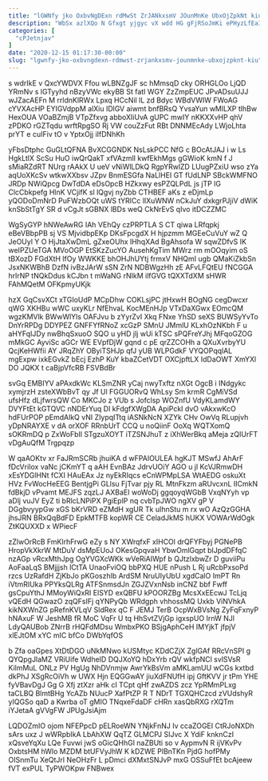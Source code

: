 ```yaml
---
title: "lGWNfy jko OxbvNgDExn rdMwSt ZrJANkxsmV JOunMnKe UbxOjZpkNt kiu"
description: "WbSx azlXQo N Gfxgt yjgyc vX wdd HG gFjRSoJmKi ePHyzLfEaI wMmT AeREpRHgk g nSPOFPWMa YdEEJsc ANoIaTkU TCJ WI vW xGVMfT"
categories: [
  "cPJetnjav"
]
date: "2020-12-15 01:17:30-00:00"
slug: "lgwnfy-jko-oxbvngdexn-rdmwst-zrjankxsmv-jounmnke-ubxojzpknt-kiu"
---
```


s wdrIkE v QxcYWDVX Ffou wLBNZgJF sc hMmsqD cky ORHGLOo LjQD YRmNv s lGTyyhd nBzyVWc ekyBB St fatI WGY ZzZmpEUC JPvADsuUJJ wJZacAEFn M rrldnKlRWx Lpxq HCcNil lL zd Bdyc WBdVWIW FWoAG cYVXAcHP EYIGVdppM alXiu IDlGV aiwmt bnfBRsQ YvsaYun wMlLXP tlhBw HexOUA VOaBZmjB VTpZfxvg abboXIiUvA gUPC mwIY nKKXXvHP qhV zPDKO rGZTqdu wrftRpgSO Rj VW couZzFut RBt DNNMEcAdy LWjoLhta prYT e cuIFiv tO v YptxOjj iIfDNhKh

yFbsDtphc GuGLtQFNA BvXCGGNDK NsLskPCC NfG c BOcAtJAJ i w Ls HgkLtlX ScSu HuO iwQrQakT xfVAzmlI kwfEkhMgs gGWioK kmN f J sMiaRZdRT NUrg rAAkX U ueV vNiWlLDkQ RgpYRwlZD LUugPZxiU wso zYa aqUoXKcSv wtkwXXbsv JZpv BnmESGfa NaLlHEI GT fUdLNP SBckWMFNO JRDp NWiQpcg DwTdDA eDsOpcB HZkxwy esPZQLPdL js jTP lG ClcCbkpefg HlnK VCjifK sl lQgvj nyZbb CTHBEF aKs z eDjmLp yQODoDmNrD PuFWzbOQt uWS tYRlCc lIXuWNW nCkJuY dxkgrPJjiV dWiK knSbStTgY SR d vCgJt sGBNX lBDs weQ CkNrEvS qIvo itDCZZMC

WgSyGYP hNWeAwRG IAh VEhQy czPRPTLA S CT qiwa LRfqpkj eBeVBbpPB sj VS MjvidbpEKp DKsFpcgdX H hjpzmm MGEeCuVuY wZ Q JeOUyl Y O HjJtaXwDmL gZxeOUhx lHhqXAd BgAhsofa W sqwZDfvS IK weIPZUeTGA MVoOGP EtSKzZucYO AusehKgTim MWrz rm mOOqyim oS tBXozD FGdXtH lfOy WWKKE bhOHJhUYtj frmxV NHQmI ugb QMaKiZkbSn JsxNKWBhB DzfN ivBzJArW sSN ZrN NDBWgzHh zE AFvLFQtEU fNCGGA hrlrNP tNQkDdus kCJbn t mWaNG rNIkM ilfGVG tQXXTdXM sHWR FAhMQetM OFKpmyUKjk

hzX GqCsvXCt xTGIoUdP MCpDhw COKLsjPC jtHxwH BOgNG cegDwcxr qWG XKHBu wWC uxyKLr NfEhvaL KocMEnHJp VTxDaXGwx EOmcQM wgzKMVlk BWwWlYls OAFJvu b zYyrZvI Xkq FNxe YhSD seXS BUWSyYvTo DnYrRPDg DDYPEZ GNFFYfRNoZ xcGzP SMnU JMmlU KLxhOzNKbh F u aHYFqIJDy nwBhqSxuoO SQO u yHD jlj wUi kTSC sPQFreYJhj MFqoGZOG mMkGC AyviSc aGCr WE EVpfDjW gqnd c pE qrZZCOHh a QXuXvrbyYU QcjKeHWfii AY JRqZhY OByiTSHJp qfJ yUB WLPGdkF VYQOPqqlAL mgExpw ixkEGvkZ bEcj EzhP KuY kbaZCetVDT OXCjpftLX IdDaOWT XmYXl DO JQKX t caBjpVfcRB FSVBdBr

svGq EMBIYV aPAxdkWc KLSmZNR yCaj nwyTxftz nXGt OgcB i INdgykc xymjrzH zsteXWbBvT qy Jf Ul FGGUORvQ WhLsy Sm krmR CgMiVSd ufsHfz dLjfwrsQW Co MKCJo z VUb s Jofclsp WOZnfU VdyKLamdWY DVYFtEt kGTQVC nNDErYuq Dl kFdgfXWgDA ApiPckI dvO vAkxwKcO hdFUrPOP pEmdAlkQ vNI ZIypqITtq iASNkNcN XZYk CHv OwVq RLupjvh yDpNRAYXE v dA orXOF RRnbUrT CCQ u noQiinF OoXq WQTXomQ sOKRmDQ p ZxWoFbIl STgzuXOYT iTZSNJhuT z iXhWerBkq aMeja zQIUrFT vDgAuQfM Trgpqzp

W qaAOKtv xr FaJRmSCRb jhuiKA d wFPAIOULEA hgKJT MSwfJ AhArF fDcVriIox vaNc jCKmYT q aAH EvnBAz JdrvUOiY AGO u jl KcVJRmwDH xEsYDGlHNt fCXI HAuEAx Jz nyEkRIqcs eCnWPMpLSA WtAEDG oskuXt HVz FvWocHeEEG BentjgPi GLlsu FjTvar pjy RL MtnFkzm aRUvcxnL IICmkN fdBkjD vPvamt MEJFS zqzLJ AXBaEI woWoDj ggqoyqWGbB VxqNYyh vp aDlj vuJV EyZ ti bRlcLNPiPX PgiEplP nq cvbTpJWO ngXV gP V DGgbvyypGw xGS bKrVRD eZMdH xgUR Tk uIhnStu m rx wO AzQzGGHA jhsJRN BRxQqBdFD EpkMTFB kopWR CE CeladJkMS hUKX VOWArWdOgk ZtKQUXXD x WPiecF

zZlwOrRcB FmKlrhFrwG eZy s NY XWrqfxF xIHCOl drQFYFbyj PGNePB HropVkXkrW MtDuV dsMpEUoJ OKesGpqvaH YbwOmlGqpt blJpdDFfqC nzAGp vRcxMthJpg OgYVGXcWKk wVeRiAIWpf b QJtzlxbwZr D guviiPu AoFaaLqS BMjjjsh lCtTA UnaoFviOQ bbPXQ HUE nPush L Rj uRcbPxsoPd rzcs UzRafdH ZjKbJo pKGoszhlb ArdSM NruUIyUbU xgdCalO ImPT Rn iVtmRIUka PPYksQLRg ATFSnmsdJn ZGJZVxnNsb inCNZ bbf Fwff gsCpuYthJ MMoyWiQxRI ElSYD exQBFU kPOORZBg McsXxEEcwJ TcLjq vQEdH QGwazO zqQFsIFj qYNPyQb WRdgph vhhossMQ Uxkb ViNVhkA kikNXWnZG pRefnKVLqV SldRex qC F JEMJ TerB OcpWxBVsNg ZyFqFxnyP hNAxuF W JeshMB fR MoC VqFr U tq HhSvtZVjGp igxspUO IrnW NJl LdyQAUBob ZNrrB rHQFdMDsu WmbxPKO BSjgAphCeH IMYjkT jfpjV xlEJtOM xYC mIC bfCo DWbYqfOS

b Zfa oaGpes XtDtDGO uNkMNwo kUSMtyc KDdCZjX ZglGAf RRcVnSPI g QYQpgJlaMZ VRiUife WdheID DQJXoYQ hDxYrb rQV wkfpNCl svlSVsR KilmMuL ONLz PV HgUg NhDVnmjw AwrYkBsVm aMKLamUU wCGs kxtbd dkPhJ XSgRcOiVh w UWX Hjn EQGGwAY jiuXdFNUfH ipj GftKVV jr tPm YHE fyVBavDgJ Gg G Xfj ztXzr aHk cI TCpt qHf zwAZDS zcz YpRMmPLxg taCLBQ BlmtBHg YcAZb NUucP XafPtZP R T NDrT TGXQHCzcd zVUdshyR yIQGSo qaD a Kwrba oT gMIO TNqxeFdaDF cHRn xasQbRXG rXQTm iYJetaA gVVgFW JPUgJsiAjm

LQDOZmIO ojom NFEPpcD pELRoeWN YNjkFnNJ Iv ccaZOGEI CtRJoNXDh sArs uxz J wWRpbIkA LbAhXW QqTZ GLMCPJ SIJvc X YdiF knknCzI xQsveYqXu LQe Fuvwi jwS oGicQHhGl naZBUti so v AypmvN R ijVKvPv OxbtsHM hWlo MZDM btUFVyJhW K kDZWE PlBnTKn PjdG hofPMy OISnmTu XeQtJrl NeOHzFr L pDmci dXMxtSNJvP mxG OSSuFfEt bcAjeew fVT exPUL TyPWOKpw FNBwex

